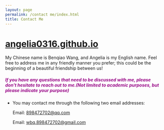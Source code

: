 ```yaml
---
layout: page
permalink: /contact me/index.html
title: Contact Me
---
```


# <u>**angelia0316.github.io**</u>

My Chinese name is Benqiao Wang, and Angelia is my English name. Feel free to address me in any friendly manner you prefer; this could be the beginning of a beautiful friendship between us!

##### *<font color="990085876">If you have any questions that need to be discussed with me, please don't hesitate to reach out to me.(Not limited to academic purposes, but please indicate your purpose)</font>*

- You may contact me through the following two email addresses:

  Email: 898472702@qq.com

  Email: wbq.898472702@gmail.com

